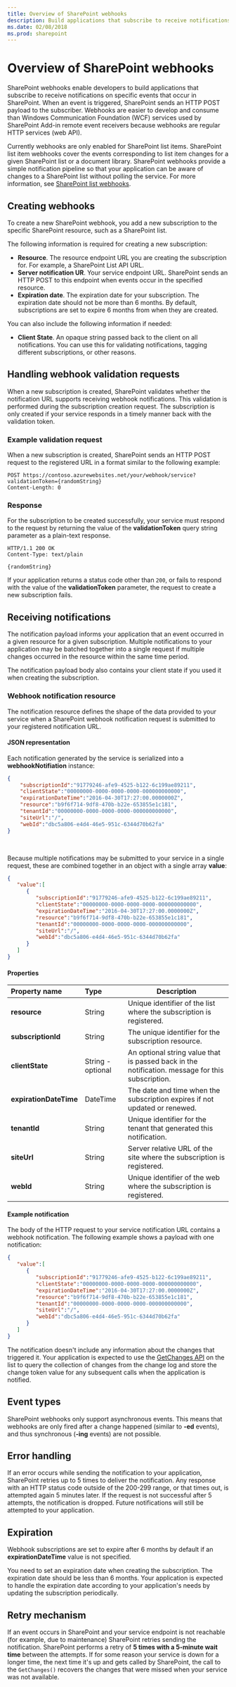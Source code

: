 ```yaml
---
title: Overview of SharePoint webhooks
description: Build applications that subscribe to receive notifications on specific events that occur in SharePoint.
ms.date: 02/08/2018
ms.prod: sharepoint
---
```



# Overview of SharePoint webhooks

SharePoint webhooks enable developers to build applications that subscribe to receive notifications on specific events that occur in SharePoint. When an event is triggered, SharePoint sends an HTTP POST payload to the subscriber. Webhooks are easier to develop and consume than Windows Communication Foundation (WCF) services used by SharePoint Add-in remote event receivers because webhooks are regular HTTP services (web API).

Currently webhooks are only enabled for SharePoint list items. SharePoint list item webhooks cover the events corresponding to list item changes for a given SharePoint list or a document library. SharePoint webhooks provide a simple notification pipeline so that your application can be aware of changes to a SharePoint list without polling the service. For more information, see [SharePoint list webhooks](./lists/overview-sharepoint-list-webhooks.md). 

## Creating webhooks

To create a new SharePoint webhook, you add a new subscription to the specific SharePoint resource, such as a SharePoint list. 

The following information is required for creating a new subscription:

- **Resource**. The resource endpoint URL you are creating the subscription for. For example, a SharePoint List API URL.
- **Server notification UR**. Your service endpoint URL. SharePoint sends an HTTP POST to this endpoint when events occur in the specified resource.
- **Expiration date**. The expiration date for your subscription. The expiration date should not be more than 6 months. By default, subscriptions are set to expire 6 months from when they are created. 

You can also include the following information if needed:

- **Client State**. An opaque string passed back to the client on all notifications. You can use this for validating notifications, tagging different subscriptions, or other reasons.

## Handling webhook validation requests

When a new subscription is created, SharePoint validates whether the notification URL supports receiving webhook notifications. This validation is performed during the subscription creation request. The subscription is only created if your service responds in a timely manner back with the validation token.

### Example validation request

When a new subscription is created, SharePoint sends an HTTP POST request to the registered URL in a format similar to the following example:


```http
POST https://contoso.azurewebsites.net/your/webhook/service?validationToken={randomString}
Content-Length: 0
```

### Response

For the subscription to be created successfully, your service must respond to the request by returning the value of the **validationToken** query string parameter as a plain-text response.

```http
HTTP/1.1 200 OK
Content-Type: text/plain

{randomString}
```

If your application returns a status code other than `200`, or fails to respond with the value of the **validationToken** parameter, the request to create a new subscription fails.

## Receiving notifications

The notification payload informs your application that an event occurred in a given resource for a given subscription. Multiple notifications to your application may be batched together into a single request if multiple changes occurred in the resource within the same time period.

The notification payload body also contains your client state if you used it when creating the subscription.

### Webhook notification resource

The notification resource defines the shape of the data provided to your service when a SharePoint webhook notification request is submitted to your registered notification URL.

#### JSON representation

Each notification generated by the service is serialized into a **webhookNotifiation** instance:

```json
{
    "subscriptionId":"91779246-afe9-4525-b122-6c199ae89211",
    "clientState":"00000000-0000-0000-0000-000000000000",
    "expirationDateTime":"2016-04-30T17:27:00.0000000Z",
    "resource":"b9f6f714-9df8-470b-b22e-653855e1c181",
    "tenantId":"00000000-0000-0000-0000-000000000000",
    "siteUrl":"/",
    "webId":"dbc5a806-e4d4-46e5-951c-6344d70b62fa"
}
```

<br/>

Because multiple notifications may be submitted to your service in a single request, these are combined together in an object with a single array **value**:

```json
{
   "value":[
      {
         "subscriptionId":"91779246-afe9-4525-b122-6c199ae89211",
         "clientState":"00000000-0000-0000-0000-000000000000",
         "expirationDateTime":"2016-04-30T17:27:00.0000000Z",
         "resource":"b9f6f714-9df8-470b-b22e-653855e1c181",
         "tenantId":"00000000-0000-0000-0000-000000000000",
         "siteUrl":"/",
         "webId":"dbc5a806-e4d4-46e5-951c-6344d70b62fa"
      }
   ]
}
```


#### Properties

| Property name          | Type              | Description                                                                                                                         |
|:---------------------  |:------------------|----------------|
| **resource**           | String            | Unique identifier of the list where the subscription is registered. |
| **subscriptionId**     | String            | The unique identifier for the subscription resource.                |
| **clientState**        | String - optional | An optional string value that is passed back in the notification. message for this subscription. |
| **expirationDateTime** | DateTime          | The date and time when the subscription expires if not updated or renewed. |
| **tenantId**           | String            | Unique identifier for the tenant that generated this notification.   |
| **siteUrl**            | String            | Server relative URL of the site where the subscription is registered.|
| **webId**              | String            | Unique identifier of the web where the subscription is registered.   |

#### Example notification

The body of the HTTP request to your service notification URL contains a webhook notification. The following example shows a payload with one notification:

```json
{
   "value":[
      {
         "subscriptionId":"91779246-afe9-4525-b122-6c199ae89211",
         "clientState":"00000000-0000-0000-0000-000000000000",
         "expirationDateTime":"2016-04-30T17:27:00.0000000Z",
         "resource":"b9f6f714-9df8-470b-b22e-653855e1c181",
         "tenantId":"00000000-0000-0000-0000-000000000000",
         "siteUrl":"/",
         "webId":"dbc5a806-e4d4-46e5-951c-6344d70b62fa"
      }
   ]
}
```

The notification doesn't include any information about the changes that triggered it. Your application is expected to use the [GetChanges API](https://msdn.microsoft.com/EN-US/library/office/dn531433.aspx#bk_ListGetChanges) on the list to query the collection of changes from the change log and store the change token value for any subsequent calls when the application is notified.

## Event types

SharePoint webhooks only support asynchronous events. This means that webhooks are only fired after a change happened (similar to **-ed** events), and thus synchronous (**-ing** events) are not possible.

## Error handling

If an error occurs while sending the notification to your application, SharePoint retries up to 5 times to deliver the notification. Any response with an HTTP status code outside of the 200-299 range, or that times out, is attempted again 5 minutes later. If the request is not successful after 5 attempts, the notification is dropped. Future notifications will still be attempted to your application.

## Expiration

Webhook subscriptions are set to expire after 6 months by default if an **expirationDateTime** value is not specified. 

You need to set an expiration date when creating the subscription. The expiration date should be less than 6 months. Your application is expected to handle the expiration date according to your application's needs by updating the subscription periodically. 

## Retry mechanism

If an event occurs in SharePoint and your service endpoint is not reachable (for example, due to maintenance) SharePoint retries sending the notification. SharePoint performs a retry of **5 times with a 5-minute wait time** between the attempts. If for some reason your service is down for a longer time, the next time it's up and gets called by SharePoint, the call to the `GetChanges()` recovers the changes that were missed when your service was not available.
